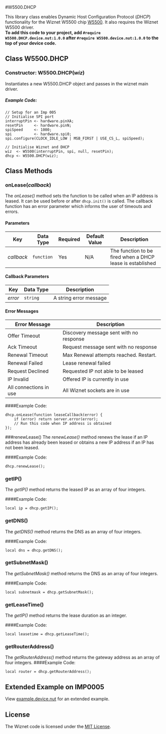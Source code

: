 #W5500.DHCP

This library class enables Dynamic Host Configuration Protocol (*DHCP*) functionality for the Wiznet W5500 chip [W5500](http://wizwiki.net/wiki/lib/exe/fetch.php?media=products:w5500:w5500_ds_v106e_141230.pdf). It also requires the Wiznet W5500 driver.  
**To add this code to your project, add `#require W5500.DHCP.device.nut:1.0.0` after `#require W5500.device.nut:1.0.0` to the top of your device code.**

## Class W5500.DHCP

### Constructor: W5500.DHCP(*wiz*)
Instantiates a new W5500.DHCP object and passes in the wiznet main driver.

##### Example Code:
```squirrel
// Setup for an Imp 005
// Initialise SPI port
interruptPin <- hardware.pinXA;
resetPin     <- hardware.pinN;
spiSpeed     <- 1000;
spi          <- hardware.spi0;
spi.configure(CLOCK_IDLE_LOW | MSB_FIRST | USE_CS_L, spiSpeed);

// Initialise Wiznet and DHCP
wiz  <- W5500(interruptPin, spi, null, resetPin);
dhcp <- W5500.DHCP(wiz);
```

## Class Methods

### onLease(*callback*)
The *onLease()* method sets the function to be called when an IP address is leased. It can be used before or after `dhcp.init()` is called. The callback function has an error parameter which informs the user of timeouts and errors.

#### Parameters
| Key                  | Data Type   | Required | Default Value | Description                                                    |
| -------------------- | ----------- | -------- | ------------- | -------------------------------------------------------------- |
| *callback* | `function`| Yes| N/A| The function to be fired when a DHCP lease is established   |

#### Callback Parameters
| Key        | Data Type   |Description                                       |
| -----------| ----------- |------------------------------------------------- |
| *error*    | `string`    | A string error message                           |

#### Error Messages
|Error Message                  | Description                                 |
|-------------------------------|---------------------------------------------|
|Offer Timeout             		|Discovery message sent with no response      |
|Ack Timeout               		|Request message sent with no response        |
|Renewal Timeout           		|Max Renewal attempts reached. Restart.       |
|Renewal Failed                 |Lease renewal failed                         |
|Request Declined               |Requested IP not able to be leased           |
|IP Invalid                     |Offered IP is currently in use               |
|All connections in use         |All Wiznet sockets are in use                |



####Example Code:
```squirrel
dhcp.onLease(function leaseCallback(error) {
    if (error) return server.error(error);
    // Run this code when IP address is obtained
});
```

###renewLease()
The *renewLease()* method renews the lease if an IP address has already been leased or obtains a new IP address if an IP has not been leased. 

####Example Code:
```squirrel
dhcp.renewLease();
```


### getIP()
The *getIP()* method returns the leased IP as an array of four integers. 

####Example Code:
```squirrel
local ip = dhcp.getIP();
```


### getDNS()
The *getDNS()* method returns the DNS as an array of four integers. 

####Example Code:
```squirrel
local dns = dhcp.getDNS();
```


### getSubnetMask()
The *getSubnetMask()* method returns the DNS as an array of four integers. 

####Example Code:
```squirrel
local subnetmask = dhcp.getSubnetMask();
```


### getLeaseTime()
The *getIP()* method returns the lease duration as an integer. 

####Example Code:
```squirrel
local leasetime = dhcp.getLeaseTime();
```


### getRouterAddress()
The *getRouterAddress()* method returns the gateway address as an array of four integers. 
####Example Code:
```squirrel
local router = dhcp.getRouterAddress();
```


## Extended Example on IMP0005
View [example.device.nut](example.device.nut) for an extended example.

## License
The Wiznet code is licensed under the [MIT License](./LICENSE).

